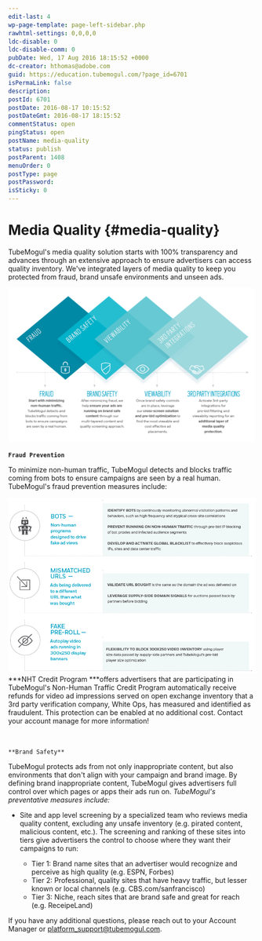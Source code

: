 ```yaml
---
edit-last: 4
wp-page-template: page-left-sidebar.php
rawhtml-settings: 0,0,0,0
ldc-disable: 0
ldc-disable-comm: 0
pubDate: Wed, 17 Aug 2016 18:15:52 +0000
dc-creator: hthomas@adobe.com
guid: https://education.tubemogul.com/?page_id=6701
isPermaLink: false
description: 
postId: 6701
postDate: 2016-08-17 10:15:52
postDateGmt: 2016-08-17 18:15:52
commentStatus: open
pingStatus: open
postName: media-quality
status: publish
postParent: 1408
menuOrder: 0
postType: page
postPassword: 
isSticky: 0
---
```


# Media Quality {#media-quality}

TubeMogul's media quality solution starts with 100% transparency and advances through an extensive approach to ensure advertisers can access quality inventory. We've integrated layers of media quality to keep you protected from fraud, brand unsafe environments and unseen ads.

[ ![mediaquality](assets/mediaquality-1024x639.png)](assets/mediaquality.png)

**`Fraud Prevention`**

To minimize non-human traffic, TubeMogul detects and blocks traffic coming from bots to ensure campaigns are seen by a real human. TubeMogul's fraud prevention measures include:

[ ![mediaquality2](assets/mediaquality2.png)](assets/mediaquality2.png)
***NHT Credit Program&nbsp;***offers advertisers that are participating in TubeMogul's Non-Human Traffic Credit Program automatically receive refunds for video ad impressions served on open exchange inventory that a 3rd party verification company, White Ops, has measured and identified as fraudulent. This protection can be enabled at no additional cost. Contact your account manage for more information!

&nbsp;

`**Brand Safety**`

TubeMogul protects ads from not only inappropriate content, but also environments that don't align with your campaign and brand image. By defining brand inappropriate content, TubeMogul gives advertisers full control over which pages or apps their ads run on.
*TubeMogul's preventative measures include:*

* Site and app level screening by a specialized team who reviews media quality content, excluding any unsafe inventory (e.g. pirated content, malicious content, etc.). The screening and ranking of these sites into tiers give advertisers&nbsp;the control to choose where they want their campaigns to run:

    * Tier 1: Brand name sites that an advertiser would recognize and perceive as high quality (e.g. ESPN, Forbes)
    * Tier 2: Professional, quality sites that have heavy traffic, but lesser known or local channels (e.g. CBS.com/sanfrancisco)
    * Tier 3: Niche, reach sites that are brand safe and great for reach (e.g. ReceipeLand)

If you have any additional questions, please reach out to your Account Manager or platform_support@tubemogul.com. 